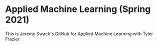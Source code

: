 # Applied Machine Learning (Spring 2021)

This is Jeremy Swack's GitHub for Applied Machine Learning with Tyler Frazier
